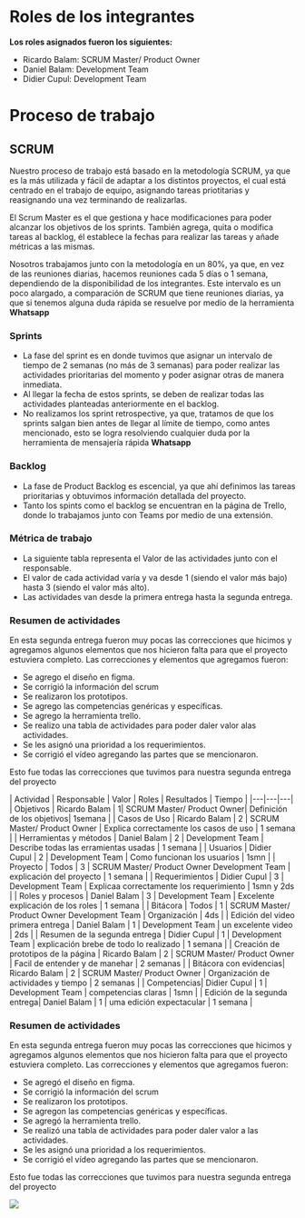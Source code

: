 # Roles de los integrantes

**Los roles asignados fueron los siguientes:** 
- Ricardo Balam: SCRUM Master/ Product Owner
- Daniel Balam: Development Team
- Didier Cupul: Development Team

# Proceso de trabajo

## SCRUM

Nuestro proceso de trabajo está basado en la metodología SCRUM, ya que es la más utilizada y fácil de adaptar a los distintos proyectos, el cual está centrado en el trabajo de equipo, asignando tareas priotitarias y reasignando una vez terminando de realizarlas.

El Scrum Master es el que gestiona y hace modificaciones para poder alcanzar los objetivos de los sprints. También agrega, quita o modifica tareas al backlog, él establece la fechas para realizar las tareas y añade métricas a las mismas.

Nosotros trabajamos junto con la metodología en un 80%, ya que, en vez de las reuniones diarias, hacemos reuniones cada 5 días o 1 semana, dependiendo de la disponibilidad de los integrantes. Este intervalo es un poco alargado, a comparación de SCRUM que tiene reuniones diarias, ya que si tenemos alguna duda rápida se resuelve por medio de la herramienta **Whatsapp**

### Sprints

* La fase del sprint es en donde tuvimos que asignar un intervalo de tiempo de 2 semanas (no más de 3 semanas) para poder realizar las actividades prioritarias del momento y poder asignar otras de manera inmediata.
* Al llegar la fecha de estos sprints, se deben de realizar todas las actividades planteadas anteriormente en el backlog.
* No realizamos los sprint retrospective, ya que, tratamos de que los sprints salgan bien antes de llegar al límite de tiempo, como antes mencionado, esto se logra resolviendo cualquier duda por la herramienta de mensajería rápida **Whatsapp**

### Backlog

* La fase de Product Backlog es escencial, ya que ahí definimos las tareas prioritarias y obtuvimos información detallada del proyecto.
* Tanto los spints como el backlog se encuentran en la página de Trello, donde lo trabajamos junto con Teams por medio de una extensión.

### Métrica de trabajo

* La siguiente tabla representa el Valor de las actividades junto con el responsable.
* El valor de cada actividad varía y va desde 1 (siendo el valor más bajo) hasta 3 (siendo el valor más alto).
* Las actividades van desde la primera entrega hasta la segunda entrega.

 ### Resumen de actividades

En esta segunda entrega fueron muy pocas las correcciones que hicimos  y agregamos algunos elementos que nos hicieron falta para  que el proyecto estuviera completo. Las correcciones y elementos que agregamos fueron:

* Se agrego el diseño en figma.
* Se corrigió la información del scrum 
* Se realizaron los prototipos.
* Se agrego las competencias genéricas y específicas.
* Se agrego la herramienta trello.
* Se realizo una tabla de actividades para poder daler valor alas actividades.
* Se les asignó una prioridad a los requerimientos.
* Se corrigió el vídeo agregando las partes que se  mencionaron.

Esto fue todas las correcciones que tuvimos para nuestra segunda entrega del proyecto

| Actividad | Responsable | Valor | Roles | Resultados | Tiempo |
|---|---|---|
| Objetivos | Ricardo Balam | 1| SCRUM Master/ Product Owner| Definición de los objetivos| 1semana | 
| Casos de Uso | Ricardo Balam | 2 | SCRUM Master/ Product Owner | Explica correctamente los casos de uso | 1 semana |
| Herramientas y métodos | Daniel Balam | 2 | Development Team | Describe todas las erramientas usadas | 1 semana |
| Usuarios | Didier Cupul | 2 | Development Team | Como funcionan los usuarios | 1smn |
| Proyecto | Todos | 3 | SCRUM Master/ Product Owner Development Team | explicación del proyecto | 1 semana  |
| Requerimientos | Didier Cupul | 3 | Development Team | Explicaa correctamente los requerimiento | 1smn y 2ds |
| Roles y procesos | Daniel Balam | 3 | Development Team | Excelente explicación de los roles | 1 semana |
| Bitácora | Todos | 1 | SCRUM Master/ Product Owner Development Team | Organización | 4ds |
| Edición del video primera entrega | Daniel Balam | 1 | Development Team | un excelente video | 2ds |
| Resumen de la segunda entrega | Didier Cupul | 1 | Development Team | explicación brebe de todo lo realizado | 1 semana |
| Creación de prototipos de la página | Ricardo Balam | 2 | SCRUM Master/ Product Owner | Facil de entender y de manehar | 2 semanas |
| Bitácora con evidencias| Ricardo Balam | 2 | SCRUM Master/ Product Owner | Organización de actividades y tiempo | 2 semanas |
| Competencias| Didier Cupul | 1 | Development Team | competencias claras | 1smn |
| Edición de la segunda entrega| Daniel Balam | 1 | uma edición expectacular | 1 semana |

 ### Resumen de actividades

En esta segunda entrega fueron muy pocas las correcciones que hicimos  y agregamos algunos elementos que nos hicieron falta para  que el proyecto estuviera completo. Las correcciones y elementos que agregamos fueron:
* Se agregó el diseño en figma.
* Se corrigió la información del scrum 
* Se realizaron los prototipos.
* Se agregon las competencias genéricas y específicas.
* Se agregó la herramienta trello.
* Se realizó una tabla de actividades para poder daler valor a las actividades.
* Se les asignó una prioridad a los requerimientos.
* Se corrigió el vídeo agregando las partes que se  mencionaron.

Esto fue todas las correcciones que tuvimos para nuestra segunda entrega del proyecto


![](https://hondurasdigitalchallenge.com/wp-content/uploads/2020/05/section-1-image.png) 
